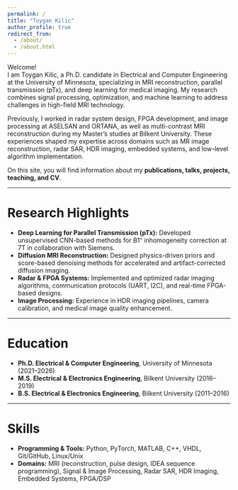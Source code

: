 ```yaml
---
permalink: /
title: "Toygan Kilic"
author_profile: true
redirect_from: 
  - /about/
  - /about.html
---
```


Welcome!  
I am Toygan Kilic, a Ph.D. candidate in Electrical and Computer Engineering at the University of Minnesota, specializing in MRI reconstruction, parallel transmission (pTx), and deep learning for medical imaging. My research combines signal processing, optimization, and machine learning to address challenges in high-field MRI technology.

Previously, I worked in radar system design, FPGA development, and image processing at ASELSAN and ORTANA, as well as multi-contrast MRI reconstruction during my Master’s studies at Bilkent University. These experiences shaped my expertise across domains such as MR image reconstruction, radar SAR, HDR imaging, embedded systems, and low-level algorithm implementation.  

On this site, you will find information about my **publications, talks, projects, teaching, and CV**.  

---

Research Highlights
======
- **Deep Learning for Parallel Transmission (pTx):** Developed unsupervised CNN-based methods for B1⁺ inhomogeneity correction at 7T in collaboration with Siemens.  
- **Diffusion MRI Reconstruction:** Designed physics-driven priors and score-based denoising methods for accelerated and artifact-corrected diffusion imaging.  
- **Radar & FPGA Systems:** Implemented and optimized radar imaging algorithms, communication protocols (UART, I2C), and real-time FPGA-based designs.  
- **Image Processing:** Experience in HDR imaging pipelines, camera calibration, and medical image quality enhancement.  

---

Education
======
- **Ph.D. Electrical & Computer Engineering**, University of Minnesota (2021–2026)  
- **M.S. Electrical & Electronics Engineering**, Bilkent University (2016–2019)  
- **B.S. Electrical & Electronics Engineering**, Bilkent University (2011–2016)  

---

Skills
======
- **Programming & Tools:** Python, PyTorch, MATLAB, C++, VHDL, Git/GitHub, Linux/Unix  
- **Domains:** MRI (reconstruction, pulse design, IDEA sequence programming), Signal & Image Processing, Radar SAR, HDR Imaging, Embedded Systems, FPGA/DSP  

